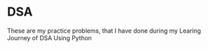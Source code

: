 # DSA

These are my practice problems, that I have done during my Learing Journey of DSA Using Python
